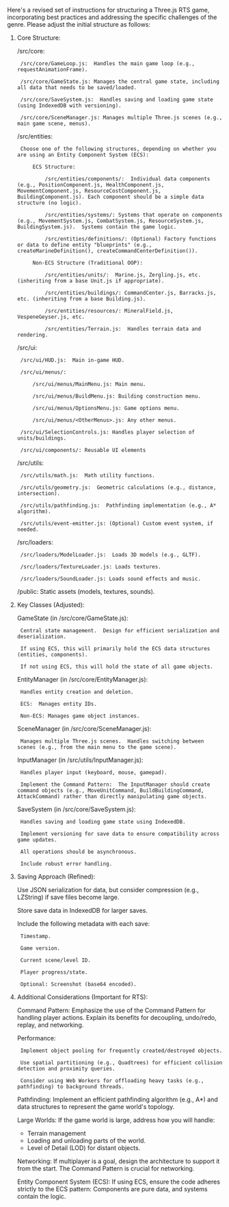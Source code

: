 Here's a revised set of instructions for structuring a Three.js RTS game, incorporating best practices and addressing the specific challenges of the genre. Please adjust the initial structure as follows:

1. Core Structure:

    /src/core:

        /src/core/GameLoop.js:  Handles the main game loop (e.g., requestAnimationFrame).

        /src/core/GameState.js: Manages the central game state, including all data that needs to be saved/loaded.

        /src/core/SaveSystem.js:  Handles saving and loading game state (using IndexedDB with versioning).

        /src/core/SceneManager.js: Manages multiple Three.js scenes (e.g., main game scene, menus).

    /src/entities:

        Choose one of the following structures, depending on whether you are using an Entity Component System (ECS):

            ECS Structure:

                /src/entities/components/:  Individual data components (e.g., PositionComponent.js, HealthComponent.js, MovementComponent.js, ResourceCostComponent.js, BuildingComponent.js). Each component should be a simple data structure (no logic).

                /src/entities/systems/: Systems that operate on components (e.g., MovementSystem.js, CombatSystem.js, ResourceSystem.js, BuildingSystem.js).  Systems contain the game logic.

                /src/entities/definitions/: (Optional) Factory functions or data to define entity "blueprints" (e.g., createMarineDefinition(), createCommandCenterDefinition()).

            Non-ECS Structure (Traditional OOP):

                /src/entities/units/:  Marine.js, Zergling.js, etc. (inheriting from a base Unit.js if appropriate).

                /src/entities/buildings/: CommandCenter.js, Barracks.js, etc. (inheriting from a base Building.js).

                /src/entities/resources/: MineralField.js, VespeneGeyser.js, etc.

                /src/entities/Terrain.js:  Handles terrain data and rendering.

    /src/ui:

        /src/ui/HUD.js:  Main in-game HUD.

        /src/ui/menus/:

            /src/ui/menus/MainMenu.js: Main menu.

            /src/ui/menus/BuildMenu.js: Building construction menu.

            /src/ui/menus/OptionsMenu.js: Game options menu.

            /src/ui/menus/<OtherMenus>.js: Any other menus.

        /src/ui/SelectionControls.js: Handles player selection of units/buildings.

        /src/ui/components/: Reusable UI elements

    /src/utils:

        /src/utils/math.js:  Math utility functions.

        /src/utils/geometry.js:  Geometric calculations (e.g., distance, intersection).

        /src/utils/pathfinding.js:  Pathfinding implementation (e.g., A* algorithm).

        /src/utils/event-emitter.js: (Optional) Custom event system, if needed.

    /src/loaders:

        /src/loaders/ModelLoader.js:  Loads 3D models (e.g., GLTF).

        /src/loaders/TextureLoader.js: Loads textures.

        /src/loaders/SoundLoader.js: Loads sound effects and music.

    /public:  Static assets (models, textures, sounds).

2. Key Classes (Adjusted):

    GameState (in /src/core/GameState.js):

        Central state management.  Design for efficient serialization and deserialization.

        If using ECS, this will primarily hold the ECS data structures (entities, components).

        If not using ECS, this will hold the state of all game objects.

    EntityManager (in /src/core/EntityManager.js):

        Handles entity creation and deletion.

        ECS:  Manages entity IDs.

        Non-ECS: Manages game object instances.

    SceneManager (in /src/core/SceneManager.js):

        Manages multiple Three.js scenes.  Handles switching between scenes (e.g., from the main menu to the game scene).

    InputManager (in /src/utils/InputManager.js):

        Handles player input (keyboard, mouse, gamepad).

        Implement the Command Pattern:  The InputManager should create command objects (e.g., MoveUnitCommand, BuildBuildingCommand, AttackCommand) rather than directly manipulating game objects.

    SaveSystem (in /src/core/SaveSystem.js):

        Handles saving and loading game state using IndexedDB.

        Implement versioning for save data to ensure compatibility across game updates.

        All operations should be asynchronous.

        Include robust error handling.

3. Saving Approach (Refined):

    Use JSON serialization for data, but consider compression (e.g., LZString) if save files become large.

    Store save data in IndexedDB for larger saves.

    Include the following metadata with each save:

        Timestamp.

        Game version.

        Current scene/level ID.

        Player progress/state.

        Optional: Screenshot (base64 encoded).

4. Additional Considerations (Important for RTS):

    Command Pattern:  Emphasize the use of the Command Pattern for handling player actions.  Explain its benefits for decoupling, undo/redo, replay, and networking.

    Performance:

        Implement object pooling for frequently created/destroyed objects.

        Use spatial partitioning (e.g., Quadtrees) for efficient collision detection and proximity queries.

        Consider using Web Workers for offloading heavy tasks (e.g., pathfinding) to background threads.

    Pathfinding: Implement an efficient pathfinding algorithm (e.g., A*) and data structures to represent the game world's topology.

    Large Worlds: If the game world is large, address how you will handle:
    * Terrain management
    * Loading and unloading parts of the world.
    * Level of Detail (LOD) for distant objects.

    Networking: If multiplayer is a goal, design the architecture to support it from the start. The Command Pattern is crucial for networking.

    Entity Component System (ECS): If using ECS, ensure the code adheres strictly to the ECS pattern: Components are pure data, and systems contain the logic.
